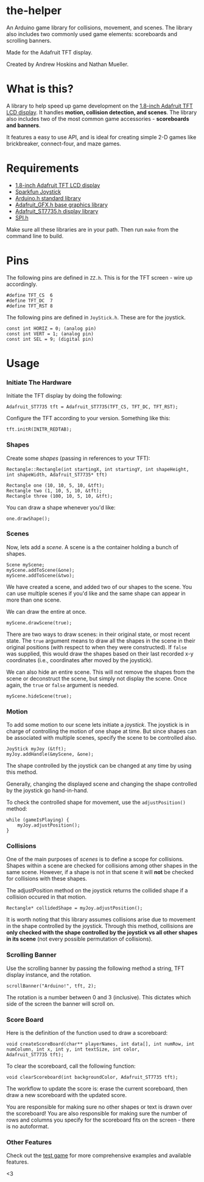 the-helper
=====

An Arduino game library for collisions, movement, and scenes.  The library also includes two commonly used game elements: scoreboards and scrolling banners.

Made for the Adafruit TFT display.

Created by Andrew Hoskins and Nathan Mueller.

What is this?
======

A library to help speed up game development on the [1.8-inch Adafruit TFT LCD display](http://www.adafruit.com/products/358). It handles **motion, collision detection, and scenes**.  The library also includes two of the most common game accessories - **scoreboards and banners**.

It features a easy to use API, and is ideal for creating simple 2-D games like brickbreaker, connect-four, and maze games.

Requirements
=======

- [1.8-inch Adafruit TFT LCD display](http://www.adafruit.com/products/358)
- [Sparkfun Joystick](https://www.sparkfun.com/products/9032)
- [Arduino.h standard library](http://arduino.cc/en/Guide/Environment)
- [Adafruit_GFX.h base graphics library](https://github.com/adafruit/Adafruit-GFX-Library)
- [Adafruit_ST7735.h display library](https://github.com/adafruit/Adafruit-ST7735-Library)
- [SPI.h](http://arduino.cc/en/Reference/SPI)

Make sure all these libraries are in your path.  Then run `make` from the command line to build.

Pins
=====

The following pins are defined in `ZZ.h`. This is for the TFT screen - wire up accordingly.

    #define TFT_CS  6
    #define TFT_DC  7
    #define TFT_RST 8

The following pins are defined in `JoyStick.h`. These are for the joystick.

    const int HORIZ = 0; (analog pin)
    const int VERT = 1; (analog pin)
    const int SEL = 9; (digital pin)

Usage
======

### Initiate The Hardware ###

Initiate the TFT display by doing the following:

`Adafruit_ST7735 tft = Adafruit_ST7735(TFT_CS, TFT_DC, TFT_RST);`

Configure the TFT according to your version.  Something like this:

`tft.initR(INITR_REDTAB);`

### Shapes ###

Create some *shapes* (passing in references to your TFT):

`Rectangle::Rectangle(int startingX, int startingY, int shapeHeight, int shapeWidth, Adafruit_ST7735* tft)`

	Rectangle one (10, 10, 5, 10, &tft);
	Rectangle two (1, 10, 5, 10, &tft);
	Rectangle three (100, 10, 5, 10, &tft);

You can draw a shape whenever you'd like:

`one.drawShape();`

### Scenes ###

Now, lets add a *scene*.  A scene is a the container holding a bunch of shapes.

    Scene myScene;
    myScene.addToScene(&one);
    myScene.addToScene(&two);

We have created a scene, and added two of our shapes to the scene.  You can use multiple scenes if you'd like and the same shape can appear in more than one scene.

We can draw the entire at once.

    myScene.drawScene(true);
    
There are two ways to draw scenes: in their original state, or most recent state.  The `true` argument means to draw all the shapes in the scene in their original positions (with respect to when they were constructed).  If `false` was supplied, this would draw the shapes based on their last recorded x-y coordinates (i.e., coordinates after moved by the joystick).

We can also hide an entire scene.  This will not remove the shapes from the scene or deconstruct the scene, but simply not display the scene.  Once again, the `true` or `false` argument is needed.   

    myScene.hideScene(true);

### Motion ###

To add some motion to our scene lets initiate a *joystick*.  The joystick is in charge of controlling the motion of one shape at time.  But since shapes can be associated with multiple scenes, specify the scene to be controlled also. 

    JoyStick myJoy (&tft);
    myJoy.addHandle(&myScene, &one);
    
The shape controlled by the joystick can be changed at any time by using this method.

Generally, changing the displayed scene and changing the shape controlled by the joystick go hand-in-hand.

To check the controlled shape for movement, use the `adjustPosition()` method:

    while (gameIsPlaying) {
        myJoy.adjustPosition();
    }
    
### Collisions ###

One of the main purposes of *scenes* is to define a scope for collisions.  Shapes within a scene are checked for collisions among other shapes in the same scene.  However, if a shape is not in that scene it will **not** be checked for collisions with these shapes.

The adjustPosition method on the joystick returns the collided shape if a collision occured in that motion.

    Rectangle* collidedShape = myJoy.adjustPosition();
   
It is worth noting that this library assumes collisions arise due to movement in the shape controlled by the joystick.  Through this method, collisions are **only checked with the shape controlled by the joystick vs all other shapes in its scene** (not every possible permutation of collisions). 

### Scrolling Banner ###

Use the scrolling banner by passing the following method a string, TFT display instance, and the rotation.

    scrollBanner("Arduino!", tft, 2);
    
The rotation is a number between 0 and 3 (inclusive).  This dictates which side of the screen the banner will scroll on.

### Score Board ###

Here is the definition of the function used to draw a scoreboard:

    void createScoreBoard(char** playerNames, int data[], int numRow, int numColumn, int x, int y, int textSize, int color,        Adafruit_ST7735 tft);
    
To clear the scoreboard, call the following function:

    void clearScoreboard(int backgroundColor, Adafruit_ST7735 tft);
    
The workflow to update the score is: erase the current scoreboard, then draw a new scoreboard with the updated score.
    
You are responsible for making sure no other shapes or text is drawn over the scoreboard! You are also responsible for making sure the number of rows and columns you specify for the scoreboard fits on the screen - there is no autoformat.

### Other Features ###

Check out the [test game](https://github.com/ahoskins/the-helper/blob/master/testgame.cpp) for more comprehensive examples and available features.

<3 
